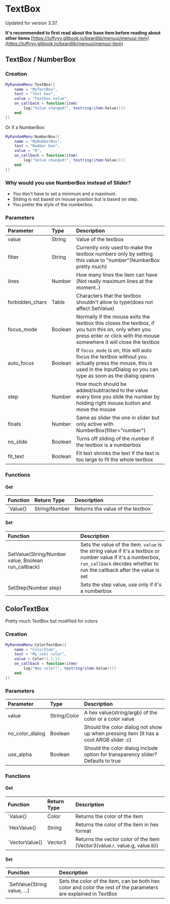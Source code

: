 # TextBox

Updated for version 3.37.

**It's recommended to first read about the base item before reading about other items** [https://luffyyy.gitbook.io/beardlib/menuui/menuui-item](https://luffyyy.gitbook.io/beardlib/menuui/menuui-item)

## TextBox / NumberBox

### Creation

```lua
MyRandomMenu:TextBox({
    name = "MyTextBox",
    text = "Text box",
    value = "Textbox value",
    on_callback = function(item)
        log("Value changed!", tostring(item:Value()))
    end
})
```

Or if a NumberBox:

```lua
MyRandomMenu:NumberBox({
    name = "MyNumberBox",
    text = "Number box",
    value = "0",
    on_callback = function(item)
        log("Value changed!", tostring(item:Value()))
    end
})
```

### Why would you use NumberBox instead of Slider?

* You don't have to set a minimum and a maximum.
* Sliding is not based on mouse position but is based on step.
* You prefer the style of the numberbox.

### Parameters

| Parameter | Type | Description |
| :--- | :--- | :--- |
| value | String | Value of the textbox |
| filter | String | Currently only used to make the textbox numbers only by setting this value to "number"\(NumberBox pretty much\) |
| lines | Number | How many lines the item can have \(Not really maximum lines at the moment..\) |
| forbidden\_chars | Table | Characters that the textbox shouldn't allow to type\(does not affect SetValue\) |
| focus\_mode | Boolean | Normally if the mouse exits the textbox this closes the textbox, if you turn this on, only when you press enter or click with the mouse somewhere it will close the textbox |
| auto\_focus | Boolean | If `focus_mode` is on, this will auto focus the textbox without you actually press the mouse, this is used in the InputDialog so you can type as soon as the dialog opens |
| step | Number | How much should be added/subtracted to the value every time you slide the number by holding right mouse button and move the mouse |
| floats | Number | Same as slider the one in slider but only active with NumberBox\(filter="number"\) |
| no\_slide | Boolean | Turns off sliding of the number if the textbox is a numberbox |
| fit\_text | Boolean | Fit text shrinks the text if the text is too large to fit the whole textbox |

### Functions

#### Get

| Function | Return Type | Description |
| :--- | :--- | :--- |
| \`Value\(\) | String/Number | Returns the value of the textbox |

#### Set

| Function | Description |
| :--- | :--- |
| SetValue\(String/Number value, Boolean run\_callback\) | Sets the value of the item. `value` is the string value if it's a textbox or number value if it's a numberbox, `run_callback` decides whether to run the callback after the value is set |
| SetStep\(Number step\) | Sets the step value, use only if it's a numberbox |

## ColorTextBox

Pretty much TextBox but modified for colors

### Creation

```lua
MyRandomMenu:ColorTextBox({
    name = "ColorItem",
    text = "My cool color",
    value = Color(1,1,1),
    on_callback = function(item)
        log("New color!", tostring(item:Value()))
    end
})
```

### Parameters

| Parameter | Type | Description |
| :--- | :--- | :--- |
| value | String/Color | A hex value\(string/argb\) of the color or a color value |
| no\_color\_dialog | Boolean | Should the color dialog not show up when pressing item \(It has a cool ARGB slider :c\) |
| use\_alpha | Boolean | Should the color dialog include option for transparency slider? Defaults to true |

### Functions

#### Get

| Function | Return Type | Description |
| :--- | :--- | :--- |
| \`Value\(\) | Color | Returns the color of the item |
| \`HexValue\(\) | String | Returns the color of the item in hex format |
| \`VectorValue\(\) | Vector3 | Returns the vector color of the item \(Vector3\(value.r, value.g, value.b\)\) |

#### Set

| Function | Description |
| :--- | :--- |
| \`SetValue\(String value, ...\) | Sets the color of the item, can be both hex color and color the rest of the parameters are explained in TextBox |

